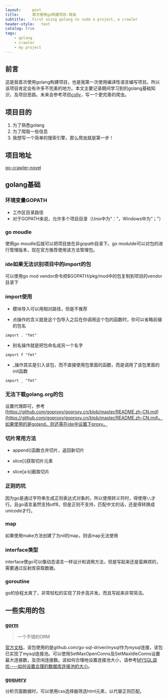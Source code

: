 ```yaml
---
layout:     post
title:      首次使用go构建项目-爬虫
subtitle:   First using golang to code a project, a crawler
header-style:   text
catalog: true
tags:
    - golang
    - crawler
    - my project
---
```


## 前言

这是我首次使用golang构建项目，也是我第一次使用编译性语言编写项目。所以该项目肯定会有许多不完美的地方。本文主要记录期间学习到的golang基础知识，及项目思路。未来会参考项目[colly](https://github.com/gocolly/colly)，写一个更完善的爬虫。

## 项目目的

1. 为了熟悉golang
2. 为了爬取一些信息
3. 我想写一个简单的搜索引擎，那么爬虫就是第一步！

## 项目地址

[go-crawler-novel](https://github.com/AnthonySAD/go-crawler-novel)

## golang基础

### 环境变量GOPATH

- 工作区目录路径
- 对于GOPATH来说，允许多个项目目录（Unix中为“：”，Windows中为“；”）

### go moudle

使用go moudle后就可以把项目放在非gopath目录下。go modulde可以对包的进行管理版本，现在官方推荐使用该方法管理包。

### ide如果无法识别项目中的import的包

可以使用go mod vendor命令把$GOPATH/pkg/mod中的包复制到项目的vendor目录下

### import使用

- 模块导入可以用相对路径，但是不推荐

- 点操作的含义就是这个包导入之后在你调用这个包的函数时，你可以省略前缀的包名

```
import . "fmt"
```

- 别名操作就是把包命名成另一个名字

```
import f "fmt"
```

- _操作其实是引入该包，而不直接使用包里面的函数，而是调用了该包里面的init函数

```
import _ "fmt"
```

### 无法下载golang.org的包

设置代理即可，参考[https://github.com/goproxy/goproxy.cn/blob/master/README.zh-CN.md](https://github.com/goproxy/goproxy.cn/blob/master/README.zh-CN.md)。如果使用的是goland，则还需在ide中设置下proxy。

### 切片常用方法

- append()函数合并切片，返回新切片

- slice[i]获取切片元素

- slice[a:b]截取切片

### 正则的坑

因为go是通过字符串生成正则表达式对象的，所以使用转义符时，得使用```\\```才行。且go语言虽然支持utf8，但是正则不支持，匹配中文的话，还是得转换成unicode才行。

### map

如果使用make方法创建了为nil的map，则该map无法使用

### interface类型

interface使go可以像动态语言一样设计和调用方法，但是写起来还是蛮麻烦的，需要通过反射库获取数据。

### goroutine

go的协程太爽了，非常轻松的实现了异步高并发。而且写起来非常简洁。

## 一些实用的包

### [gorm](https://github.com/jinzhu/gorm)

> 一个不错的ORM

[官方文档](https://gorm.io/docs/index.html)，该包使用的是github.com/go-sql-driver/mysql作为mysql连接，该包已实现了mysql连接池。可以使用SetMaxOpenConns及SetMaxIdleConns设置最大连接数，及空闲连接数。该如何合理地设置连接池大小，请参考[MYSQL调优----如何设置合理的数据库连接池的大小](https://blog.csdn.net/weixin_35794878/article/details/90342263)。

### [goquery](https://github.com/PuerkitoBio/goquery)

分析页面数据时，可以使用css选择器筛选html元素，以代替正则匹配。